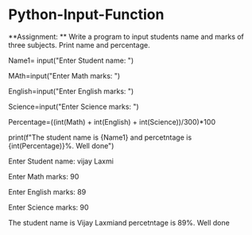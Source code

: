 # Python-Input-Function

**Assignment: ** Write a program to input students name and marks of three subjects. Print name and percentage.

Name1= input("Enter Student name: ")

MAth=input("Enter Math marks: ")

English=input("Enter English marks: ")

Science=input("Enter Science marks: ")

Percentage=((int(Math) + int(English) + int(Science))/300)*100

print(f"The student name is {Name1} and percetntage is {int(Percentage)}%. Well done")

Enter Student name: vijay Laxmi

Enter Math marks: 90

Enter English marks: 89

Enter Science marks: 90

The student name is Vijay  Laxmiand percetntage is 89%. Well done
